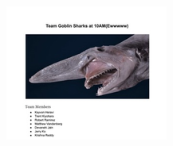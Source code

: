 ![Week1](https://github.com/rar001/cse15l-lab-reports/blob/main/images/Screen%20Shot%202022-04-07%20at%2011.05.22%20AM%20Small.jpeg)
